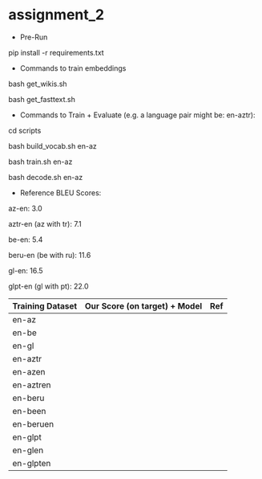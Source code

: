 # assignment_2

* Pre-Run

pip install -r requirements.txt

* Commands to train embeddings

bash get_wikis.sh

bash get_fasttext.sh

* Commands to Train + Evaluate (e.g. a language pair might be: en-aztr):

cd scripts

bash build_vocab.sh en-az

bash train.sh en-az

bash decode.sh en-az

* Reference BLEU Scores:

az-en: 3.0

aztr-en (az with tr): 7.1

be-en: 5.4

beru-en (be with ru): 11.6

gl-en: 16.5

glpt-en (gl with pt): 22.0

| Training Dataset        | Our Score (on target) + Model        | Ref  |
| ------------- |:-------------:| -----:|
| en-az         |               |               |
| en-be         |               |               |
| en-gl         |               |               |
| en-aztr         |               |               |
| en-azen         |               |               |
| en-aztren         |               |               |
| en-beru         |               |               |
| en-been         |               |               |
| en-beruen         |               |               |
| en-glpt         |               |               |
| en-glen         |               |               |
| en-glpten         |               |               |

